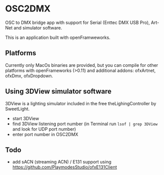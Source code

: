 # OSC2DMX
OSC to DMX bridge app with support for Serial (Enttec DMX USB Pro), Art-Net and simulator software.

This is an application built with openFramweworks.

## Platforms

Currently only MacOs binaries are provided, but you can compile for other platforms with openFrameworks (>0.11) and additional addons: ofxArtnet, ofxDmx, ofxDropdown.

## Using 3DView simulator software

3DView is a lighting simulator included in the free theLighingController by SweetLight.

- start 3DView
- find 3DView listening port number (in Terminal run `lsof | grep 3DView` and look for UDP port number)
- enter port number in OSC2DMX

## Todo
- add sACN (streaming ACN) / E131 support using https://github.com/PlaymodesStudio/ofxE131Client
